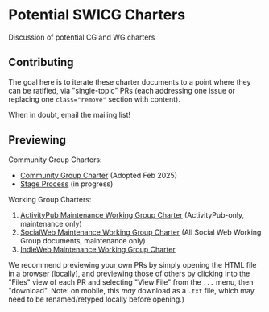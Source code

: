 # Potential SWICG Charters

Discussion of potential CG and WG charters

## Contributing

The goal here is to iterate these charter documents to a point where they can be
ratified, via "single-topic" PRs (each addressing one issue or replacing one 
`class="remove"` section with content).

When in doubt, email the mailing list!

## Previewing

Community Group Charters:

- [Community Group Charter](https://swicg.github.io/potential-charters/CGCharter-1727386911.html) (Adopted Feb 2025)
- [Stage Process](https://swicg.github.io/potential-charters/stage-process) (in progress)

Working Group Charters:

1. [ActivityPub Maintenance Working Group Charter](https://swicg.github.io/potential-charters/ap-maintenance-wg-charter.html) (ActivityPub-only, maintenance only)
2. [SocialWeb Maintenance Working Group Charter](https://swicg.github.io/potential-charters/social-web-maintenance-wg-charter.html) (All Social Web Working Group documents, maintenance only)
3. [IndieWeb Maintenance Working Group Charter](https://swicg.github.io/potential-charters/indieweb-maintenance-wg-charter.html)

We recommend previewing your own PRs by simply opening the HTML file in a browser
(locally), and previewing those of others by clicking into the "Files" view of
each PR and selecting "View File" from the `...` menu, then "download".
Note: on mobile, this _may_ download as a `.txt` file, which may need to be
renamed/retyped locally before opening.)
